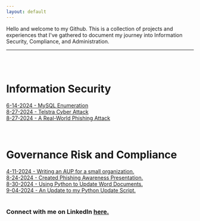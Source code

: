 ```yaml
---
layout: default
---
```


Hello and welcome to my Github. This is a collection of projects and experiences that I've gathered to document my journey into Information Security, Compliance, and Administration.  
***
<br/><br/>

# Information Security

[6-14-2024 - MySQL Enumeration](./20240614-thm-mysqlenumeration.md)  
[8-27-2024 - Telstra Cyber Attack](./20240827-forage-telstra.md)  
[8-27-2024 - A Real-World Phishing Attack](./20240827-real-phish.md)  
<br/><br/>

# Governance Risk and Compliance

[4-11-2024 - Writing an AUP for a small organization.](./20240411-grc-aup.md)  
[8-24-2024 - Created Phishing Awareness Presentation.](./20240824-grc-phishaware.md)  
[8-30-2024 - Using Python to Update Word Documents.](./20240903-pythonupdates.md)  
[9-04-2024 - An Update to my Python Update Script.](./20240904-pythonupdates2.md)
<br/><br/>

### Connect with me on LinkedIn [here.](https://www.linkedin.com/in/justin-roederer/)

